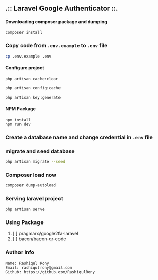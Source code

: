 ## .:: Laravel Google Authenticator  ::.

#### Downloading composer package and dumping
~~~bash
composer install
~~~

### Copy code from `.env.example` to `.env` file
~~~bash
cp .env.example .env
~~~

#### Configure project
~~~bash
php artisan cache:clear
~~~
~~~bash
php artisan config:cache
~~~
~~~bash
php artisan key:generate
~~~

#### NPM Package
~~~npm
npm install
npm run dev
~~~

### Create a database name and change credential in `.env` file

### migrate and seed database
~~~bash
php artisan migrate --seed
~~~

### Composer load now
~~~bash
composer dump-autoload
~~~

### Serving laravel project
~~~bash
php artisan serve
~~~

### Using Package
1. [ ] pragmarx/google2fa-laravel
2. [ ] bacon/bacon-qr-code

### Author Info
~~~
Name: Rashiqul Rony
Email: rashiqulrony@gmail.com
Github: https://github.com/RashiqulRony
~~~

